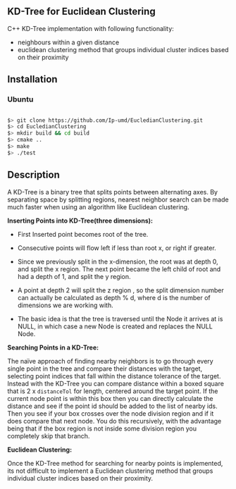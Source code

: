 ## KD-Tree for Euclidean Clustering

C++ KD-Tree implementation with following functionality:

- neighbours within a given distance
- euclidean clustering method that groups individual cluster indices based on their proximity

## Installation

### Ubuntu 

```bash

$> git clone https://github.com/Ip-umd/EucledianClustering.git
$> cd EucledianClustering 
$> mkdir build && cd build
$> cmake ..
$> make
$> ./test
```

## Description

A KD-Tree is a binary tree that splits points between alternating axes. By separating space by splitting regions, nearest neighbor search can be made much faster when using an algorithm like Euclidean clustering. 

**Inserting Points into KD-Tree(three dimensions):**

* First Inserted point becomes root of the tree.

* Consecutive points will flow left if less than root x, or right if greater.

* Since we previously split in the x-dimension, the root was at depth 0, and split the x region. The next point became the left child of root and had a depth of 1, and split the y region. 

* A point at depth 2 will split the z region , so the split dimension number can actually be calculated as depth % d, where d is the number of dimensions we are working with. 

* The basic idea is that the tree is traversed until the Node it arrives at is NULL, in which case a new Node is created and replaces the NULL Node.

	
**Searching Points in a KD-Tree:**

The naïve approach of finding nearby neighbors is to go through every single point in the tree and compare their distances with the target, selecting point indices that fall within the distance tolerance of the target. Instead with the KD-Tree you can compare distance within a boxed square that is 2 x `distanceTol` for length, centered around the target point. If the current node point is within this box then you can directly calculate the distance and see if the point id should be added to the list of nearby ids. Then you see if your box crosses over the node division region and if it does compare that next node. You do this recursively, with the advantage being that if the box region is not inside some division region you completely skip that branch.


**Euclidean Clustering:**

Once the KD-Tree method for searching for nearby points is implemented, its not difficult to implement a Euclidean clustering method that groups individual cluster indices based on their proximity.